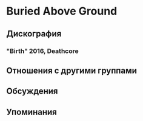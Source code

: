 # Buried Above Ground



## Дискография

### "Birth" 2016, Deathcore




## Отношения с другими группами


## Обсуждения


## Упоминания

